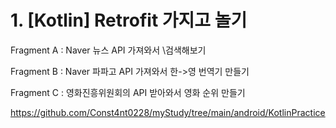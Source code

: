 # 1. [Kotlin] Retrofit 가지고 놀기
Fragment A : Naver 뉴스 API 가져와서 \검색해보기

Fragment B : Naver 파파고 API 가져와서 한->영 번역기 만들기

Fragment C : 영화진흥위원회의 API 받아와서 영화 순위 만들기

https://github.com/Const4nt0228/myStudy/tree/main/android/KotlinPractice
